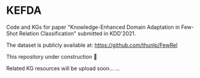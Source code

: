 # KEFDA
Code and KGs for paper "Knowledge-Enhanced Domain Adaptation in Few-Shot Relation Classification" submitted in KDD'2021.

The dataset is publicly available at: https://github.com/thunlp/FewRel

This repository under construction :construction:

Related KG resources will be upload soon... ...

